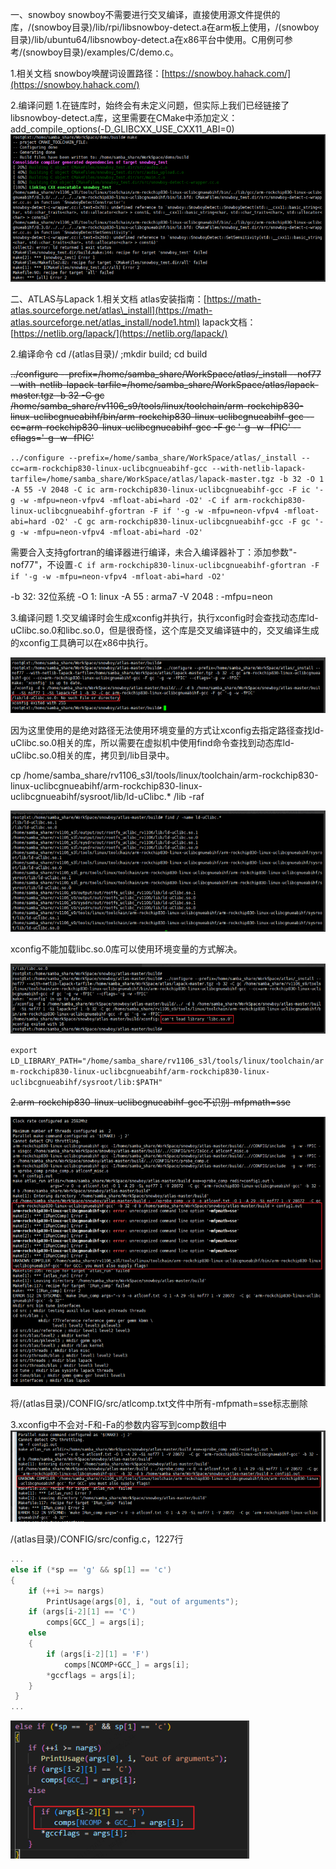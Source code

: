 一、snowboy
snowboy不需要进行交叉编译，直接使用源文件提供的库，/(snowboy目录)/lib/rpi/libsnowboy-detect.a在arm板上使用，/(snowboy目录)/lib/ubuntu64/libsnowboy-detect.a在x86平台中使用。C用例可参考/(snowboy目录)/examples/C/demo.c。

1.相关文档
snowboy唤醒词设置路径：[https://snowboy.hahack.com/](https://snowboy.hahack.com/)

2.编译问题
1.在链库时，始终会有未定义问题，但实际上我们已经链接了libsnowboy-detect.a库，这里需要在CMake中添加定义：add\_compile\_options(-D\_GLIBCXX\_USE\_CXX11\_ABI=0)
![image](images/UyjAhdp4lJM9m2GJloRpM2YyoQP08pYHANJ16pBtCJU.png)

二、ATLAS与Lapack
1.相关文档
atlas安装指南：[https://math-atlas.sourceforge.net/atlas\_install](https://math-atlas.sourceforge.net/atlas_install/node1.html)
lapack文档：[https://netlib.org/lapack/](https://netlib.org/lapack/)

2.编译命令
cd /(atlas目录)/ ;mkdir build; cd build

~~../configure --prefix=/home/samba\_share/WorkSpace/atlas/\_install --nof77 --with-netlib-lapack-tarfile=/home/samba\_share/WorkSpace/atlas/lapack-master.tgz -b 32 -C gc /home/samba\_share/rv1106\_s9/tools/linux/toolchain/arm-rockchip830-linux-uclibcgnueabihf/bin/arm-rockchip830-linux-uclibcgnueabihf-gcc --cc=arm-rockchip830-linux-uclibcgnueabihf-gcc -F gc '-g -w -fPIC' --cflags='-g -w -fPIC'~~

`../configure --prefix=/home/samba_share/WorkSpace/atlas/_install --cc=arm-rockchip830-linux-uclibcgnueabihf-gcc --with-netlib-lapack-tarfile=/home/samba_share/WorkSpace/atlas/lapack-master.tgz -b 32 -O 1 -A 55 -V 2048 -C ic arm-rockchip830-linux-uclibcgnueabihf-gcc -F ic '-g -w -mfpu=neon-vfpv4 -mfloat-abi=hard -O2' -C if arm-rockchip830-linux-uclibcgnueabihf-gfortran -F if '-g -w -mfpu=neon-vfpv4 -mfloat-abi=hard -O2' -C gc arm-rockchip830-linux-uclibcgnueabihf-gcc -F gc '-g -w -mfpu=neon-vfpv4 -mfloat-abi=hard -O2' `

需要合入支持gfortran的编译器进行编译，未合入编译器补丁：添加参数"-nof77"，不设置`-C if arm-rockchip830-linux-uclibcgnueabihf-gfortran -F if '-g -w -mfpu=neon-vfpv4 -mfloat-abi=hard -O2'`

\-b 32: 32位系统
\-O 1: linux
-A 55 : arma7
\-V 2048 : -mfpu=neon

3.编译问题
1.交叉编译时会生成xconfig并执行，执行xconfig时会查找动态库ld-uClibc.so.0和libc.so.0，但是很奇怪，这个库是交叉编译链中的，交叉编译生成的xconfig工具确可以在x86中执行。

![image](images/wS6wr_QcUo0K1dpwADgZRU77c1sPmAokRSkD8gcfp7o.png)

因为这里使用的是绝对路径无法使用环境变量的方式让xconfig去指定路径查找ld-uClibc.so.0相关的库，所以需要在虚拟机中使用find命令查找到动态库ld-uClibc.so.0相关的库，拷贝到/lib目录中。

cp /home/samba\_share/rv1106\_s3l/tools/linux/toolchain/arm-rockchip830-linux-uclibcgnueabihf/arm-rockchip830-linux-uclibcgnueabihf/sysroot/lib/ld-uClibc.\* /lib -raf

![image](images/GzrRirv--sFECvjGpa80h0ot47Mx7Yc2akrMO9A_sVE.png)

xconfig不能加载libc.so.0库可以使用环境变量的方式解决。

![image](images/xNPzZfEHh8EfWv3CStF0gJbq6Jqo0Efi0QtW-V8vMpo.png)

`export LD_LIBRARY_PATH="/home/samba_share/rv1106_s3l/tools/linux/toolchain/arm-rockchip830-linux-uclibcgnueabihf/arm-rockchip830-linux-uclibcgnueabihf/sysroot/lib:$PATH"`

~~2.arm-rockchip830-linux-uclibcgnueabihf-gcc不识别-mfpmath=sse~~

![image](images/bsPs1wkZJkijTgYOuzGnWZVgdCKwXBBQf3k1TGttiV4.png)

将/(atlas目录)/CONFIG/src/atlcomp.txt文件中所有-mfpmath=sse标志删除

3.xconfig中不会对-F和-Fa的参数内容写到comp数组中
![image](images/9-hfykfZreaRfRga6TSL_vrTVnkG6gzYudCawDaAyKw.png)

/(atlas目录)/CONFIG/src/config.c，1227行
```cpp
...
else if (*sp == 'g' && sp[1] == 'c')
{
    if (++i >= nargs)
        PrintUsage(args[0], i, "out of arguments");
    if (args[i-2][1] == 'C')
        comps[GCC_] = args[i];
    else
    {
        if (args[i-2][1] = 'F')
            comps[NCOMP+GCC_] = args[i];
        *gccflags = args[i];
    }
 }
...
```
![image](images/UsdBspaeoSQat2srD-hYl4PZDnW_mQ47UBgzuYQZv74.png)

